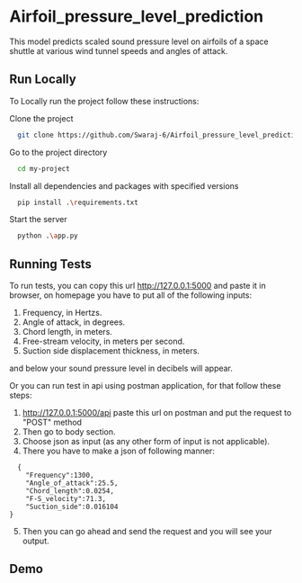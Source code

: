 
# Airfoil_pressure_level_prediction

This model predicts scaled sound pressure level on airfoils of a space shuttle at various wind tunnel speeds and angles of attack.


## Run Locally

To Locally run the project follow these instructions:

Clone the project

```bash
  git clone https://github.com/Swaraj-6/Airfoil_pressure_level_prediction.git
```

Go to the project directory

```bash
  cd my-project
```

Install all dependencies and packages with specified versions

```bash
  pip install .\requirements.txt
```

Start the server

```bash
  python .\app.py
```


## Running Tests

To run tests, you can copy this url
http://127.0.0.1:5000 and paste it in browser, on homepage you have to put all of the following inputs:

1. Frequency, in Hertzs.
2. Angle of attack, in degrees.
3. Chord length, in meters.
4. Free-stream velocity, in meters per second.
5. Suction side displacement thickness, in meters.

and below your sound pressure level in decibels will appear.

Or you can run test in api using postman application, for that follow these steps:
1. http://127.0.0.1:5000/api paste this url on postman and put the request to "POST" method
2. Then go to body section.
3. Choose json as input (as any other form of input is not applicable).
4. There you have to make a json of following manner:

```
  {
    "Frequency":1300,
    "Angle_of_attack":25.5,
    "Chord_length":0.0254,
    "F-S_velocity":71.3,
    "Suction_side":0.016104
}
```
5. Then you can go ahead and send the request and you will see your output.

## Demo



